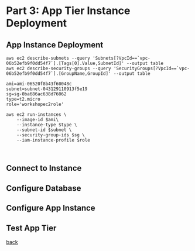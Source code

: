 # Part 3: App Tier Instance Deployment
## App Instance Deployment

```
aws ec2 describe-subnets --query 'Subnets[?VpcId==`vpc-06b52efb9f0dd54f7`].[Tags[0].Value,SubnetId]' --output table
aws ec2 describe-security-groups --query 'SecurityGroups[?VpcId==`vpc-06b52efb9f0dd54f7`].[GroupName,GroupId]' --output table

```

```
ami=ami-06520f8b43f60048c
subnet=subnet-043129110913f5e19
sg=sg-0ba686ac638d76062
type=t2.micro
role='workshopec2role'
```
```
aws ec2 run-instances \
    --image-id $ami\
    --instance-type $type \
    --subnet-id $subnet \
    --security-group-ids $sg \
    --iam-instance-profile $role



```
## Connect to Instance
## Configure Database
## Configure App Instance
## Test App Tier




[back](readme.md)
